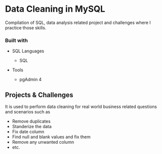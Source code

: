 # Data Cleaning in MySQL
Compilation of SQL, data analysis related project and challenges where I practice those skills.

### Built with

+ SQL Languages
	+ SQL

+ Tools
	+ pgAdmin 4

## Projects & Challenges
 
It is used to perform data cleaning for real world business related questions and scenarios such as
+ Remove duplicates
+ Standerize the data
+ Fix date column
+ Find null and blank values and fix them
+ Remove any unwanted column
+ etc. 
